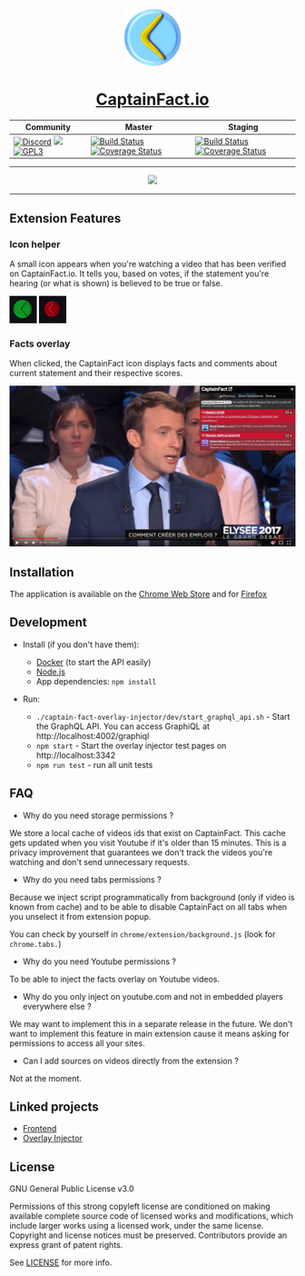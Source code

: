 <p align="center"><img src="chrome/assets/img/icon.png" height="100"/></p>
<h1 align="center"><a href="https://captainfact.io">CaptainFact.io</a></h1>

<table>
  <thead>
    <tr>
      <th>Community</th>
      <th>Master</th>
      <th>Staging</th>
    </tr>
  </thead>
  <tbody>
    <tr>
      <td>
        <a href="https://discord.gg/2Qd7hMz" title="Discord"><img src="https://discordapp.com/api/guilds/416782744748687361/widget.png" alt="Discord"></a>
        <a href="https://twitter.com/CaptainFact_io" title="Twitter"><img src="https://img.shields.io/twitter/follow/CaptainFact_io.svg?style=social&label=Follow"></a>
        <a href="./LICENSE"><img src="https://img.shields.io/github/license/CaptainFact/captain-fact-extension.svg" alt="GPL3"></a>
      </td>
      <td>
        <a href="https://travis-ci.org/CaptainFact/captain-fact-extension"><img src="https://travis-ci.org/CaptainFact/captain-fact-extension.svg?branch=master" alt="Build Status"/></a>
        <a href='https://coveralls.io/github/CaptainFact/captain-fact-extension?branch=master'><img src='https://coveralls.io/repos/github/CaptainFact/captain-fact-extension/badge.svg?branch=master' alt='Coverage Status' /></a>
      </td>
      <td>
        <a href="https://travis-ci.org/CaptainFact/captain-fact-extension"><img src="https://travis-ci.org/CaptainFact/captain-fact-extension.svg?branch=staging" alt="Build Status"/></a>
        <a href='https://coveralls.io/github/CaptainFact/captain-fact-extension?branch=staging'><img src='https://coveralls.io/repos/github/CaptainFact/captain-fact-extension/badge.svg?branch=staging' alt='Coverage Status' /></a>
      </td>
    </tr>
  </tbody>
</table>

<hr/>

<p align="center">
<a href="https://opencollective.com/captainfact_io/donate" target="_blank">
  <img src="https://opencollective.com/captainfact_io/donate/button@2x.png?color=blue" width=300 />
</a>
</p>

<hr/>

## Extension Features

### Icon helper

A small icon appears when you're watching a video that has been verified on CaptainFact.io. It
tells you, based on votes, if the statement you're hearing (or what is shown) is believed to be
true or false.

![Icon approve](misc/approve.gif)
![Icon refute](misc/refute.gif)

### Facts overlay 

When clicked, the CaptainFact icon displays facts and comments about current statement and
their respective scores.

![Demo screenshot](misc/demo-youtube.jpg)

## Installation

The application is available on the
[Chrome Web Store](https://chrome.google.com/webstore/detail/captainfact-beta/fnnhlmbnlbgomamcolcpgncflofhjckm)
and for [Firefox](https://addons.mozilla.org/en-US/firefox/addon/captainfact/)

## Development

* Install (if you don't have them):
  * [Docker](https://docs.docker.com/install/) (to start the API easily)
  * [Node.js](http://nodejs.org)
  * App dependencies: `npm install`
  
* Run:
  * `./captain-fact-overlay-injector/dev/start_graphql_api.sh` - Start the GraphQL API. You can access GraphiQL at http://localhost:4002/graphiql
  * `npm start` - Start the overlay injector test pages on http://localhost:3342
  * `npm run test` - run all unit tests

## FAQ

* Why do you need storage permissions ?

We store a local cache of videos ids that exist on CaptainFact. This cache gets updated when you visit Youtube
if it's older than 15 minutes. This is a privacy improvement that guarantees we don't track the videos you're 
watching and don't send unnecessary requests.

* Why do you need tabs permissions ?

Because we inject script programmatically from background (only if video is known from cache) and
to be able to disable CaptainFact on all tabs when you unselect it from extension popup.

You can check by yourself in `chrome/extension/background.js` (look for `chrome.tabs.`)

* Why do you need Youtube permissions ?

To be able to inject the facts overlay on Youtube videos.

* Why do you only inject on youtube.com and not in embedded players everywhere else ?

We may want to implement this in a separate release in the future. We don't want to implement
this feature in main extension cause it means asking for permissions to access all your sites. 

* Can I add sources on videos directly from the extension ?
 
Not at the moment.

## Linked projects

* [Frontend](https://github.com/CaptainFact/captain-fact-frontend)
* [Overlay Injector](https://github.com/CaptainFact/captain-fact-overlay-injector)

## License

GNU General Public License v3.0

Permissions of this strong copyleft license are conditioned on making available complete source code of licensed works 
and modifications, which include larger works using a licensed work, under the same license. Copyright and license 
notices must be preserved. Contributors provide an express grant of patent rights.

See [LICENSE](LICENSE) for more info.
